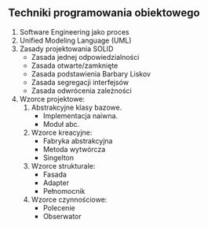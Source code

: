 ## Techniki programowania obiektowego

1. Software Engineering jako proces
2. Unified Modeling Language (UML)
3. Zasady projektowania SOLID
   * Zasada jednej odpowiedzialności
   * Zasada otwarte/zamknięte
   * Zasada podstawienia Barbary Liskov
   * Zasada segregacji interfejsów
   * Zasada odwrócenia zależności
4. Wzorce projektowe:
   1. Abstrakcyjne klasy bazowe.
      * Implementacja naiwna.
      * Moduł abc.
   2. Wzorce kreacyjne:
      * Fabryka abstrakcyjna
      * Metoda wytwórcza
      * Singelton
   3. Wzorce strukturale:
      * Fasada
      * Adapter
      * Pełnomocnik
   4. Wzorce czynnościowe:
      * Polecenie
      * Obserwator
